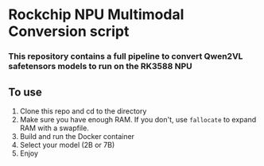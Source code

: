 # Rockchip NPU Multimodal Conversion script

### This repository contains a full pipeline to convert Qwen2VL safetensors models to run on the RK3588 NPU

## To use

1. Clone this repo and cd to the directory
2. Make sure you have enough RAM. If you don't, use `fallocate` to expand RAM with a swapfile.
3. Build and run the Docker container
4. Select your model (2B or 7B)
5. Enjoy